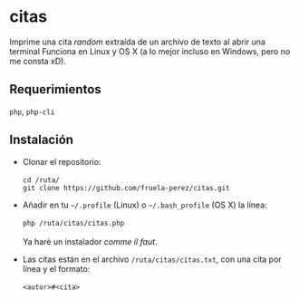 # citas
Imprime una cita *random* extraída de un archivo de texto al abrir una terminal
Funciona en Linux y OS X (a lo mejor incluso en Windows, pero no me consta xD).

## Requerimientos

`php`, `php-cli`

## Instalación

+ Clonar el repositorio:<br/><br/>
  `cd /ruta/`<br/>
  `git clone https://github.com/fruela-perez/citas.git` 

+ Añadir en tu `~/.profile` (Linux) o `~/.bash_profile` (OS X) la línea:<br/><br/>
  `php /ruta/citas/citas.php` <br/><br/>
  Ya haré un instalador *comme il faut*.

+ Las citas están en el archivo `/ruta/citas/citas.txt`, con una cita por línea y el formato:<br/><br/>
  `<autor>#<cita>`
